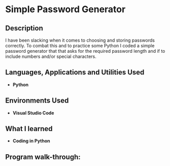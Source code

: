 <h1>Simple Password Generator</h1>



<h2>Description</h2>
I have been slacking when it comes to choosing and storing passwords correctly. To combat this and to practice some Python I coded a simple password generator that that asks for the required password length and if to include numbers and/or special characters.
<br />


<h2>Languages, Applications and Utilities Used</h2>

- <b>Python</b>


<h2>Environments Used </h2>

- <b>Visual Studio Code</b> 
  
<h2>What I learned</h2>

- <b>Coding in Python</b>


<h2>Program walk-through:</h2>

